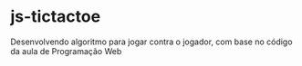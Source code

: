 # js-tictactoe
Desenvolvendo algoritmo para jogar contra o jogador, com base no código da aula de Programação Web
